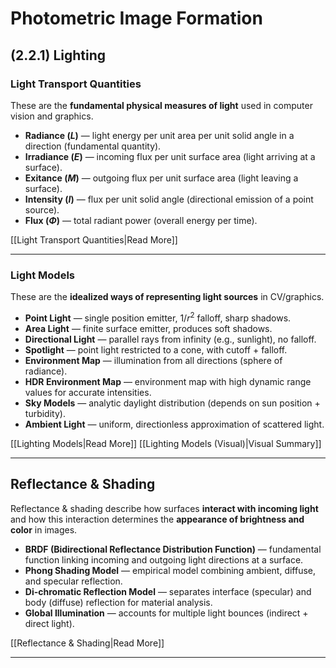 # Photometric Image Formation

## (2.2.1) Lighting

### Light Transport Quantities
These are the **fundamental physical measures of light** used in computer vision and graphics.  

- **Radiance ($L$)** — light energy per unit area per unit solid angle in a direction (fundamental quantity).  
- **Irradiance ($E$)** — incoming flux per unit surface area (light arriving at a surface).  
- **Exitance ($M$)** — outgoing flux per unit surface area (light leaving a surface).  
- **Intensity ($I$)** — flux per unit solid angle (directional emission of a point source).  
- **Flux ($\Phi$)** — total radiant power (overall energy per time).  

[[Light Transport Quantities|Read More]]

---

### Light Models
These are the **idealized ways of representing light sources** in CV/graphics.  

- **Point Light** — single position emitter, $1/r^2$ falloff, sharp shadows.  
- **Area Light** — finite surface emitter, produces soft shadows.  
- **Directional Light** — parallel rays from infinity (e.g., sunlight), no falloff.  
- **Spotlight** — point light restricted to a cone, with cutoff + falloff.  
- **Environment Map** — illumination from all directions (sphere of radiance).  
- **HDR Environment Map** — environment map with high dynamic range values for accurate intensities.  
- **Sky Models** — analytic daylight distribution (depends on sun position + turbidity).  
- **Ambient Light** — uniform, directionless approximation of scattered light.  

[[Lighting Models|Read More]]
[[Lighting Models (Visual)|Visual Summary]]

---
## Reflectance & Shading
Reflectance & shading describe how surfaces **interact with incoming light** and how this interaction determines the **appearance of brightness and color** in images.  
- **BRDF (Bidirectional Reflectance Distribution Function)** — fundamental function linking incoming and outgoing light directions at a surface.  
- **Phong Shading Model** — empirical model combining ambient, diffuse, and specular reflection.  
- **Di-chromatic Reflection Model** — separates interface (specular) and body (diffuse) reflection for material analysis.  
- **Global Illumination** — accounts for multiple light bounces (indirect + direct light).  

[[Reflectance & Shading|Read More]]

---
